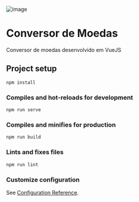 ![image](https://user-images.githubusercontent.com/80171172/140520317-3a6e98c4-d9d8-46d5-86f6-2a515e574c8d.png)






# Conversor de Moedas

Conversor de moedas desenvolvido em VueJS

## Project setup
```
npm install
```

### Compiles and hot-reloads for development
```
npm run serve
```

### Compiles and minifies for production
```
npm run build
```

### Lints and fixes files
```
npm run lint
```

### Customize configuration
See [Configuration Reference](https://cli.vuejs.org/config/).

